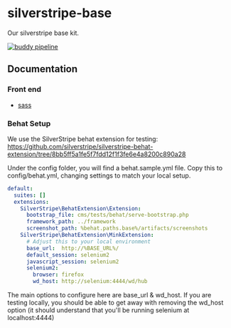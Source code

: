 # silverstripe-base
Our silverstripe base kit.

[![buddy pipeline](https://ci.saltedherring.nz/salted-herring/silverstripe-base/pipelines/pipeline/5/badge.svg?token=de75419e35f68e04d19b2a214121b8d76f788c2b3e0261dada06baf6f8558c15 "buddy pipeline")](https://ci.saltedherring.nz/salted-herring/silverstripe-base/pipelines/pipeline/5)

## Documentation

### Front end

 * [sass](docs/en/scss.md)

### Behat Setup

We use the SilverStripe behat extension for testing: https://github.com/silverstripe/silverstripe-behat-extension/tree/8bb5ff5a1fe5f7fdd12f1f3fe6e4a8200c890a28

Under the config folder, you will find a behat.sample.yml file. Copy this to config/behat.yml, changing settings to match your local setup.

```yaml
default:
  suites: []
  extensions:
    SilverStripe\BehatExtension\Extension:
      bootstrap_file: cms/tests/behat/serve-bootstrap.php
      framework_path: ../framework
      screenshot_path: %behat.paths.base%/artifacts/screenshots
    SilverStripe\BehatExtension\MinkExtension:
      # Adjust this to your local environment
      base_url:  http://%BASE_URL%/
      default_session: selenium2
      javascript_session: selenium2
      selenium2:
        browser: firefox
        wd_host: http://selenium:4444/wd/hub
```

The main options to configure here are base_url & wd_host. If you are testing locally, you should be able to get away
with removing the wd_host option (it should understand that you'll be running selenium at localhost:4444)
